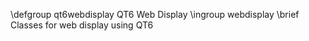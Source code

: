 \defgroup qt6webdisplay QT6 Web Display
\ingroup webdisplay
\brief Classes for web display using QT6
